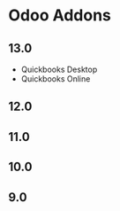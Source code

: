 # Odoo Addons

## 13.0
* Quickbooks Desktop 
* Quickbooks Online

## 12.0

## 11.0

## 10.0

## 9.0
